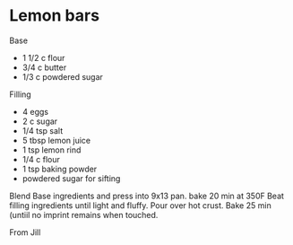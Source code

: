 # Lemon bars

Base

* 1 1/2 c flour
* 3/4 c butter
* 1/3 c powdered sugar

Filling

* 4 eggs
* 2 c sugar
* 1/4 tsp salt
* 5 tbsp lemon juice
* 1 tsp lemon rind
* 1/4 c flour
* 1 tsp baking powder
* powdered sugar for sifting

Blend Base ingredients and press into 9x13 pan. bake 20 min at 350F
Beat filling ingredients until light and fluffy. Pour over hot crust. Bake 25 min (untiil no imprint remains when touched.


From Jill
